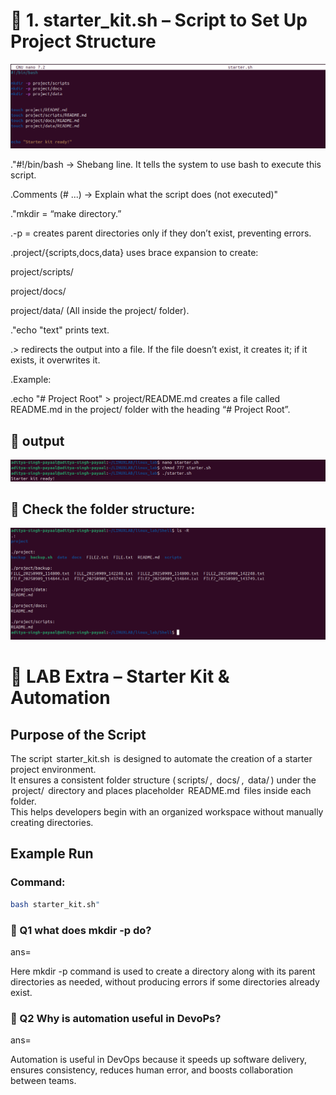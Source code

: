 # 🔧 1. starter_kit.sh – Script to Set Up Project Structure
![alt text](<../images/Screenshot from 2025-09-10 12-29-17.png>)

."#!/bin/bash → Shebang line. It tells the system to use bash to execute this script.

.Comments (# ...) → Explain what the script does (not executed)"

."mkdir = “make directory.”

.-p = creates parent directories only if they don’t exist, preventing errors.

.project/{scripts,docs,data} uses brace expansion to create:

project/scripts/

project/docs/

project/data/
(All inside 
the project/ folder).

."echo "text" prints text.

.>	⁠redirects the output into a file. If the file doesn’t exist, it creates it; if it exists, it overwrites it.

.Example:

  .echo "# Project Root" > project/README.md creates a file called README.md in the project/ folder with the heading “# Project Root”.



## 🔧 output
![alt text](<../images/Screenshot from 2025-09-10 13-10-37.png>)


## 🔧 Check the folder structure:

![alt text](<../images/Screenshot from 2025-09-10 12-49-14.png>)

# 🔧 LAB Extra – Starter Kit & Automation

## Purpose of the Script
The script ⁠ starter_kit.sh ⁠ is designed to automate the creation of a starter project environment.  
It ensures a consistent folder structure (⁠ scripts/ ⁠, ⁠ docs/ ⁠, ⁠ data/ ⁠) under the ⁠ project/ ⁠ directory and places placeholder ⁠ README.md ⁠ files inside each folder.  
This helps developers begin with an organized workspace without manually creating directories.

## Example Run

### Command:
```bash
bash starter_kit.sh"
```

### 🔧 Q1 what does mkdir -p do?
ans=

Here mkdir -p command is used to create a directory along with its parent directories as needed, without producing errors if some directories already exist. 

### 🔧 Q2 Why is automation useful in DevoPs?
ans=

Automation is useful in DevOps because it speeds up software delivery, ensures consistency, reduces human error, and boosts collaboration between teams.

